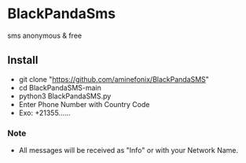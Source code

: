 # BlackPandaSms
sms anonymous &amp; free 

## Install



 * git clone "https://github.com/aminefonix/BlackPandaSMS"
 * cd BlackPandaSMS-main
 * python3 BlackPandaSMS.py
 * Enter Phone Number with Country Code
 * Exo: +21355......
 
### Note

 * All messages will be received as "Info" or with your Network Name.
 
 
